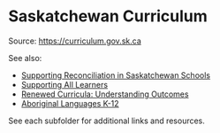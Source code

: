 # Saskatchewan Curriculum

Source: <https://curriculum.gov.sk.ca>

See also:

+ [Supporting Reconciliation in Saskatchewan Schools](https://www.edonline.sk.ca/webapps/blackboard/content/listContentEditable.jsp?content_id=_300268_1&course_id=_3514_1&mode=reset)
+ [Supporting All Learners](https://www.edonline.sk.ca/webapps/blackboard/content/listContentEditable.jsp?content_id=_128062_1&course_id=_3941_1&mode=reset)
+ [Renewed Curricula: Understanding Outcomes](https://www.edonline.sk.ca/bbcswebdav/library/curricula/English/Renewed_Curricula.pdf)
+ [Aboriginal Languages K-12](https://www.curriculum.gov.sk.ca/webapps/moe-curriculum-BBLEARN/FullResourceList?id=1)

See each subfolder for additional links and resources.
